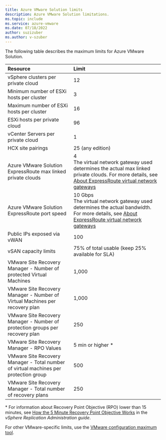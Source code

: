 ```yaml
---
title: Azure VMware Solution limits
description: Azure VMware Solution limitations.
ms.topic: include
ms.service: azure-vmware
ms.date: 07/18/2022
author: suzizuber
ms.author: v-szuber
---
```


<!-- Used in /azure/azure-resource-manager/management/azure-subscription-service-limits.md and concepts-networking.md -->

The following table describes the maximum limits for Azure VMware Solution.

| **Resource** | **Limit** |
| :-- | :-- |
| vSphere clusters per private cloud | 12 |
| Minimum number of ESXi hosts per cluster | 3 |
| Maximum number of ESXi hosts per cluster | 16 |
| ESXi hosts per private cloud | 96 |
| vCenter Servers per private cloud | 1  |
| HCX site pairings | 25 (any edition) |
| Azure VMware Solution ExpressRoute max linked private clouds | 4<br />The virtual network gateway used determines the actual max linked private clouds.  For more details, see [About ExpressRoute virtual network gateways](../../expressroute/expressroute-about-virtual-network-gateways.md) | 
| Azure VMware Solution ExpressRoute port speed | 10 Gbps<br />The virtual network gateway used determines the actual bandwidth. For more details, see [About ExpressRoute virtual network gateways](../../expressroute/expressroute-about-virtual-network-gateways.md) | 
| Public IPs exposed via vWAN | 100 |
| vSAN capacity limits | 75% of total usable (keep 25% available for SLA)  |
| VMware Site Recovery Manager - Number of protected Virtual Machines  | 1,000  |
| VMware Site Recovery Manager - Number of Virtual Machines per recovery plan  | 1,000  |
| VMware Site Recovery Manager - Number of protection groups per recovery plan  | 250  |
| VMware Site Recovery Manager - RPO Values  | 5 min or higher *  |
| VMware Site Recovery Manager - Total number of virtual machines per protection group  | 500  |
| VMware Site Recovery Manager - Total number of recovery plans  | 250  |

\* For information about Recovery Point Objective (RPO) lower than 15 minutes, see [How the 5 Minute Recovery Point Objective Works](https://docs.vmware.com/en/vSphere-Replication/8.3/com.vmware.vsphere.replication-admin.doc/GUID-9E17D567-A947-49CD-8A84-8EA2D676B55A.html) in the _vSphere Replication Administration guide_.

For other VMware-specific limits, use the [VMware configuration maximum tool](https://configmax.vmware.com/).
